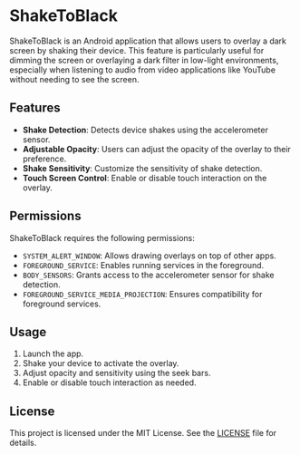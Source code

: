 # ShakeToBlack

ShakeToBlack is an Android application that allows users to overlay a dark screen by shaking their device. This feature is particularly useful for dimming the screen or overlaying a dark filter in low-light environments, especially when listening to audio from video applications like YouTube without needing to see the screen.

## Features

- **Shake Detection**: Detects device shakes using the accelerometer sensor.
- **Adjustable Opacity**: Users can adjust the opacity of the overlay to their preference.
- **Shake Sensitivity**: Customize the sensitivity of shake detection.
- **Touch Screen Control**: Enable or disable touch interaction on the overlay.

## Permissions

ShakeToBlack requires the following permissions:

- `SYSTEM_ALERT_WINDOW`: Allows drawing overlays on top of other apps.
- `FOREGROUND_SERVICE`: Enables running services in the foreground.
- `BODY_SENSORS`: Grants access to the accelerometer sensor for shake detection.
- `FOREGROUND_SERVICE_MEDIA_PROJECTION`: Ensures compatibility for foreground services.

## Usage

1. Launch the app.
2. Shake your device to activate the overlay.
3. Adjust opacity and sensitivity using the seek bars.
4. Enable or disable touch interaction as needed.

## License

This project is licensed under the MIT License. See the [LICENSE](LICENSE) file for details.
